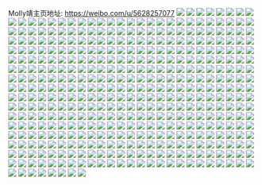 Molly靖主页地址: https://weibo.com/u/5628257077 
![](https://wx4.sinaimg.cn/mw2000/0068TALXly1h9igb2ke01j33402c0b2c.jpg) 
![](https://wx4.sinaimg.cn/mw2000/0068TALXly1h9igcbnnv8j30wi17bhc7.jpg) 
![](https://wx4.sinaimg.cn/mw2000/0068TALXly1h9g6apowmsj323u35sqv6.jpg) 
![](https://wx4.sinaimg.cn/mw2000/0068TALXly1h9g67zmlkyj323u35skjm.jpg) 
![](https://wx4.sinaimg.cn/mw2000/0068TALXly1h9g681q6f3j335s2dc7wj.jpg) 
![](https://wx4.sinaimg.cn/mw2000/0068TALXly1h9g685en1uj323u35s7wi.jpg) 
![](https://wx4.sinaimg.cn/mw2000/0068TALXly1h9g683nlupj323u35skjm.jpg) 
![](https://wx4.sinaimg.cn/mw2000/0068TALXly1h9g6di3zgtj32c02c0e82.jpg) 
![](https://wx4.sinaimg.cn/mw2000/0068TALXly1h9ba8jq2vaj30bc0b5mxt.jpg) 
![](https://wx4.sinaimg.cn/mw2000/0068TALXly1h8k1iog7dvj30sx17843m.jpg) 
![](https://wx4.sinaimg.cn/mw2000/0068TALXly1h8jruwvwo6j32c02c0u0x.jpg) 
![](https://wx4.sinaimg.cn/mw2000/0068TALXly1h83u7jjwyij30u0140dmr.jpg) 
![](https://wx4.sinaimg.cn/mw2000/0068TALXly1h83u7isau9j30u0140wjz.jpg) 
![](https://wx4.sinaimg.cn/mw2000/0068TALXly1h83u7h88b8j30u00u0dkx.jpg) 
![](https://wx4.sinaimg.cn/mw2000/0068TALXly1h83u7lhm4ej31910u0wj5.jpg) 
![](https://wx4.sinaimg.cn/mw2000/0068TALXly1h83u7cb71vj30u01900z3.jpg) 
![](https://wx4.sinaimg.cn/mw2000/0068TALXly1h83u7kvicij31910u00y0.jpg) 
![](https://wx4.sinaimg.cn/mw2000/0068TALXly1h83u7f64scj30u0140tk2.jpg) 
![](https://wx4.sinaimg.cn/mw2000/0068TALXly1h83u7dsfrdj316o0sg48q.jpg) 
![](https://wx4.sinaimg.cn/mw2000/0068TALXly1h83u7gob1lj30u0191q9a.jpg) 
![](https://wx4.sinaimg.cn/mw2000/0068TALXly1h83u7mezhbj31900u046u.jpg) 
![](https://wx4.sinaimg.cn/mw2000/0068TALXly1h83u8a52a0j30u0140n5g.jpg) 
![](https://wx4.sinaimg.cn/mw2000/0068TALXly1h83u7i0ljnj30u014010b.jpg) 
![](https://wx4.sinaimg.cn/mw2000/0068TALXly1h807qi9mdmj30op09adh3.jpg) 
![](https://wx4.sinaimg.cn/mw2000/0068TALXly1h807s49eyej30ri0hitdo.jpg) 
![](https://wx4.sinaimg.cn/mw2000/0068TALXly1h7v7lgn2dpj30tu0tutcq.jpg) 
![](https://wx4.sinaimg.cn/mw2000/0068TALXly1h7njfhsknpj30u0140dp3.jpg) 
![](https://wx4.sinaimg.cn/mw2000/0068TALXly1h7njfj3erij30u0191472.jpg) 
![](https://wx4.sinaimg.cn/mw2000/0068TALXly1h7njfjuoh3j30u0191ajo.jpg) 
![](https://wx4.sinaimg.cn/mw2000/0068TALXly1h7njfigjt1j30u0191ai7.jpg) 
![](https://wx4.sinaimg.cn/mw2000/0068TALXly1h7njflbk84j30u0140n9o.jpg) 
![](https://wx4.sinaimg.cn/mw2000/0068TALXly1h7njfmaqc9j30u01407gx.jpg) 
![](https://wx4.sinaimg.cn/mw2000/0068TALXly1h7fjb0pu4kj31400u078t.jpg) 
![](https://wx4.sinaimg.cn/mw2000/0068TALXly1h7fjb01tn6j30tu13un5u.jpg) 
![](https://wx4.sinaimg.cn/mw2000/0068TALXly1h7fjaz2e0kj30tu13uwfu.jpg) 
![](https://wx4.sinaimg.cn/mw2000/0068TALXly1h7fjawbjnrj313u0tu781.jpg) 
![](https://wx4.sinaimg.cn/mw2000/0068TALXly1h763qlxbbej32c0340u0y.jpg) 
![](https://wx4.sinaimg.cn/mw2000/0068TALXly1h764kky7q0j32c0340qv6.jpg) 
![](https://wx4.sinaimg.cn/mw2000/0068TALXly1h762yvshwvj33402c01ky.jpg) 
![](https://wx4.sinaimg.cn/mw2000/0068TALXly1h763qq0mzqj33402c0b2a.jpg) 
![](https://wx4.sinaimg.cn/mw2000/0068TALXly1h6vw3hun12j30sg166nes.jpg) 
![](https://wx4.sinaimg.cn/mw2000/0068TALXly1h6vw3fp5nyj335s2dbe83.jpg) 
![](https://wx4.sinaimg.cn/mw2000/0068TALXly1h6vw38y8zsj31sc2dsnpd.jpg) 
![](https://wx4.sinaimg.cn/mw2000/0068TALXly1h6vw3crh2fj31sc2dsx6p.jpg) 
![](https://wx4.sinaimg.cn/mw2000/0068TALXly1h6vw3j0fg4j33402c0hdu.jpg) 
![](https://wx4.sinaimg.cn/mw2000/0068TALXly1h6vw3jptqpj30ja0jaad2.jpg) 
![](https://wx4.sinaimg.cn/mw2000/0068TALXly1h6r3hw8ycwj32c0340at2.jpg) 
![](https://wx4.sinaimg.cn/mw2000/0068TALXly1h6r3hwzk2oj33402c01ky.jpg) 
![](https://wx4.sinaimg.cn/mw2000/0068TALXly1h6r3i5ajtuj323u35sx6p.jpg) 
![](https://wx4.sinaimg.cn/mw2000/0068TALXly1h6r3is04ioj323u35sx6p.jpg) 
![](https://wx4.sinaimg.cn/mw2000/0068TALXly1h6r3i69brkj31hc0zkjsk.jpg) 
![](https://wx4.sinaimg.cn/mw2000/0068TALXly1h6r3hzigzej323u35s10x.jpg) 
![](https://wx4.sinaimg.cn/mw2000/0068TALXly1h6r3i2meo6j335s23uu0y.jpg) 
![](https://wx4.sinaimg.cn/mw2000/0068TALXly1h6r3i5t3usj30zk1hcqao.jpg) 
![](https://wx4.sinaimg.cn/mw2000/0068TALXly1h6r3i62x6rj31hc0zkahz.jpg) 
![](https://wx4.sinaimg.cn/mw2000/0068TALXly1h6oug8h7o8j30wi0i6n1q.jpg) 
![](https://wx4.sinaimg.cn/mw2000/0068TALXly1h6j6hhchd8j30u01o0dve.jpg) 
![](https://wx4.sinaimg.cn/mw2000/0068TALXly1h6j6h58d6xj30u014012f.jpg) 
![](https://wx4.sinaimg.cn/mw2000/0068TALXly1h6j6h431y3j30u0140ab3.jpg) 
![](https://wx4.sinaimg.cn/mw2000/0068TALXly1h667bi519hj32c02pbkjm.jpg) 
![](https://wx4.sinaimg.cn/mw2000/0068TALXly1h667bkhtkzj33402c0b2b.jpg) 
![](https://wx4.sinaimg.cn/mw2000/0068TALXly1h61sl914isj30u0140n12.jpg) 
![](https://wx4.sinaimg.cn/mw2000/0068TALXly1h605thmoihj31sc2dsqv5.jpg) 
![](https://wx4.sinaimg.cn/mw2000/0068TALXly1h605tcomiuj32c0340u0x.jpg) 
![](https://wx4.sinaimg.cn/mw2000/0068TALXly1h605tglu1jj32c0340qv6.jpg) 
![](https://wx4.sinaimg.cn/mw2000/0068TALXly1h5rg0hveajj323u2t4u0y.jpg) 
![](https://wx4.sinaimg.cn/mw2000/0068TALXly1h5rg0ei559j32dc35sqv7.jpg) 
![](https://wx4.sinaimg.cn/mw2000/0068TALXly1h5rg0ajj2qj323f2skqv6.jpg) 
![](https://wx4.sinaimg.cn/mw2000/0068TALXly1h5rg0l0pe5j31sp2eaqv7.jpg) 
![](https://wx4.sinaimg.cn/mw2000/0068TALXly1h5rg05l2i3j329s3eoqv5.jpg) 
![](https://wx4.sinaimg.cn/mw2000/0068TALXly1h5rg0869i8j323u2t4x6q.jpg) 
![](https://wx4.sinaimg.cn/mw2000/0068TALXly1h5i2he2umoj32c033vnpg.jpg) 
![](https://wx4.sinaimg.cn/mw2000/0068TALXly1h5i2hg3seqj31xe256npe.jpg) 
![](https://wx4.sinaimg.cn/mw2000/0068TALXly1h5i2hl7b4gj322o2lne82.jpg) 
![](https://wx4.sinaimg.cn/mw2000/0068TALXly1h5i2hic2pzj322o22oe82.jpg) 
![](https://wx4.sinaimg.cn/mw2000/0068TALXly1h5gjoebh5lj31400u0n4g.jpg) 
![](https://wx4.sinaimg.cn/mw2000/0068TALXly1h5gjodpo36j30u01vidvl.jpg) 
![](https://wx4.sinaimg.cn/mw2000/0068TALXly1h5d5w97urtj30u013y44u.jpg) 
![](https://wx4.sinaimg.cn/mw2000/0068TALXly1h5dc65xpp7j31900u0n7s.jpg) 
![](https://wx4.sinaimg.cn/mw2000/0068TALXly1h5d5w6agu7j30u00u0teh.jpg) 
![](https://wx4.sinaimg.cn/mw2000/0068TALXly1h52r7kinblj32dk340npg.jpg) 
![](https://wx4.sinaimg.cn/mw2000/0068TALXly1h4yi4wm26rj30u0140n2m.jpg) 
![](https://wx4.sinaimg.cn/mw2000/0068TALXly1h4yi4v4tquj30u20u075z.jpg) 
![](https://wx4.sinaimg.cn/mw2000/0068TALXly1h4x1jsk7x5j32c03404qt.jpg) 
![](https://wx4.sinaimg.cn/mw2000/0068TALXly1h4x1nisbcgj32c03407wk.jpg) 
![](https://wx4.sinaimg.cn/mw2000/0068TALXly1h4x1k0jut7j334033vkjp.jpg) 
![](https://wx4.sinaimg.cn/mw2000/0068TALXly1h4x1kb6gcij30xm1f4dxy.jpg) 
![](https://wx4.sinaimg.cn/mw2000/0068TALXly1h4x1k6fxtxj320u319u0z.jpg) 
![](https://wx4.sinaimg.cn/mw2000/0068TALXly1h4x1noq546j3202303hdv.jpg) 
![](https://wx4.sinaimg.cn/mw2000/0068TALXly1h4w73y7g2yj30u017s10e.jpg) 
![](https://wx4.sinaimg.cn/mw2000/0068TALXly1h4w7423xtrj30wi0lkwil.jpg) 
![](https://wx4.sinaimg.cn/mw2000/0068TALXly1h4w73zea4uj30wf0ld44i.jpg) 
![](https://wx4.sinaimg.cn/mw2000/0068TALXly1h4w743v9ygj30wh0lldml.jpg) 
![](https://wx4.sinaimg.cn/mw2000/0068TALXly1h4w7431a7mj30wi0llafx.jpg) 
![](https://wx4.sinaimg.cn/mw2000/0068TALXly1h4w73t2hb0j30wi0lbwjc.jpg) 
![](https://wx4.sinaimg.cn/mw2000/0068TALXly1h4uilscb8mj32c0340u0x.jpg) 
![](https://wx4.sinaimg.cn/mw2000/0068TALXly1h4uilyh9g6j32c03404qr.jpg) 
![](https://wx4.sinaimg.cn/mw2000/0068TALXly1h4kqiamhkhj30u00yz0x6.jpg) 
![](https://wx4.sinaimg.cn/mw2000/0068TALXly1h4kr0hhh4vj30u012kn20.jpg) 
![](https://wx4.sinaimg.cn/mw2000/0068TALXly1h4jf6v3301j33402c0hdv.jpg) 
![](https://wx4.sinaimg.cn/mw2000/0068TALXly1h4jf9ohj3uj313u0tu7o4.jpg) 
![](https://wx4.sinaimg.cn/mw2000/0068TALXly1h4jf6q8s23j32c02c0b2a.jpg) 
![](https://wx4.sinaimg.cn/mw2000/0068TALXly1h48oqtd86mj31o0280b2a.jpg) 
![](https://wx4.sinaimg.cn/mw2000/0068TALXly1h48oqrj9stj31n3280hdu.jpg) 
![](https://wx4.sinaimg.cn/mw2000/0068TALXly1h3sw5mtti0j30mi0u076x.jpg) 
![](https://wx4.sinaimg.cn/mw2000/0068TALXly1h3svrl72hwj30tw13wk0e.jpg) 
![](https://wx4.sinaimg.cn/mw2000/0068TALXly1h3svv9azjbj30tu13uq83.jpg) 
![](https://wx4.sinaimg.cn/mw2000/0068TALXly1h3lqrp13zvj31400u0k1f.jpg) 
![](https://wx4.sinaimg.cn/mw2000/0068TALXly1h3pctdz1kwj30wi0qjwof.jpg) 
![](https://wx4.sinaimg.cn/mw2000/0068TALXly1h38sdfg19xj30pf0fqq6m.jpg) 
![](https://wx4.sinaimg.cn/mw2000/0068TALXly1h38sddmge0j31hc0u0157.jpg) 
![](https://wx4.sinaimg.cn/mw2000/0068TALXly1h3132alr4lj31hc0mqq5v.jpg) 
![](https://wx4.sinaimg.cn/mw2000/0068TALXly1h3132a4ih6j31hc0mqwhl.jpg) 
![](https://wx4.sinaimg.cn/mw2000/0068TALXly1h3132b7f60j31hc0mqtdj.jpg) 
![](https://wx4.sinaimg.cn/mw2000/0068TALXly1h2xoy7qf2vj315o2g7e81.jpg) 
![](https://wx4.sinaimg.cn/mw2000/0068TALXly1h2xoy6wlifj30wi1yc7wh.jpg) 
![](https://wx4.sinaimg.cn/mw2000/0068TALXly1h2piapvpcfj30u014010e.jpg) 
![](https://wx4.sinaimg.cn/mw2000/0068TALXly1h2piap346yj32c0340hdt.jpg) 
![](https://wx4.sinaimg.cn/mw2000/0068TALXly1h2ia0p56t2j30u00zygt1.jpg) 
![](https://wx4.sinaimg.cn/mw2000/0068TALXly1h2faiahhe1j32c033vx6p.jpg) 
![](https://wx4.sinaimg.cn/mw2000/0068TALXly1h2faibv0rtj33402c0npd.jpg) 
![](https://wx4.sinaimg.cn/mw2000/0068TALXly1h1oq395v1dj30u01aijy8.jpg) 
![](https://wx4.sinaimg.cn/mw2000/0068TALXly1h1pa4ofkkmj30u0140jvt.jpg) 
![](https://wx4.sinaimg.cn/mw2000/0068TALXly1h1bk9itglwj32f82c0qv5.jpg) 
![](https://wx4.sinaimg.cn/mw2000/0068TALXly1h1bk9oxg0mj32c03407wi.jpg) 
![](https://wx4.sinaimg.cn/mw2000/0068TALXly1h1bk9h8am6j33402c0u0x.jpg) 
![](https://wx4.sinaimg.cn/mw2000/0068TALXly1h1bk9jldv0j31101fc4ka.jpg) 
![](https://wx4.sinaimg.cn/mw2000/0068TALXly1h166v4dbtej31z52c0qv7.jpg) 
![](https://wx4.sinaimg.cn/mw2000/0068TALXly1h166v7w9iqj32c033vnpe.jpg) 
![](https://wx4.sinaimg.cn/mw2000/0068TALXly1h166v63hk9j33402c0npf.jpg) 
![](https://wx4.sinaimg.cn/mw2000/0068TALXly1h166v8zfr0j31sc2dse82.jpg) 
![](https://wx4.sinaimg.cn/mw2000/0068TALXly1h166v9i76nj31gf1egaqc.jpg) 
![](https://wx4.sinaimg.cn/mw2000/0068TALXly1h15pxkwit8j33402c07wl.jpg) 
![](https://wx4.sinaimg.cn/mw2000/0068TALXly1h15pxo060qj33402c0hdx.jpg) 
![](https://wx4.sinaimg.cn/mw2000/0068TALXly1h11egimy3nj30ty13raxo.jpg) 
![](https://wx4.sinaimg.cn/mw2000/0068TALXly1h10c39ffydj31sc2dskjl.jpg) 
![](https://wx4.sinaimg.cn/mw2000/0068TALXly1h10c3ae5w2j31sc2csnpd.jpg) 
![](https://wx4.sinaimg.cn/mw2000/0068TALXly1h0phrxfn5bj31o01907wi.jpg) 
![](https://wx4.sinaimg.cn/mw2000/0068TALXly1h0phrtankqj31o0190x6p.jpg) 
![](https://wx4.sinaimg.cn/mw2000/0068TALXly1h0phrtuudrj30wi0o5n3z.jpg) 
![](https://wx4.sinaimg.cn/mw2000/0068TALXly1h08js4snsij33402c01kz.jpg) 
![](https://wx4.sinaimg.cn/mw2000/0068TALXly1gzmq9qn9l4j32c02ane83.jpg) 
![](https://wx4.sinaimg.cn/mw2000/0068TALXly1gzmq9nteamj30ot0x3dl2.jpg) 
![](https://wx4.sinaimg.cn/mw2000/0068TALXly1gzmq9msktwj32lg24vb2b.jpg) 
![](https://wx4.sinaimg.cn/mw2000/0068TALXly1gzmq9os032j33402c0hdt.jpg) 
![](https://wx4.sinaimg.cn/mw2000/0068TALXly1gzehf1zkezj31400u0n23.jpg) 
![](https://wx4.sinaimg.cn/mw2000/0068TALXly1gzehf0d34tj33402c0x6r.jpg) 
![](https://wx4.sinaimg.cn/mw2000/0068TALXly1gz586fr8w3j31400u0k0b.jpg) 
![](https://wx4.sinaimg.cn/mw2000/0068TALXly1gz586f1uwwj30u01qitlx.jpg) 
![](https://wx4.sinaimg.cn/mw2000/0068TALXly1gyw5nxg8i1j30u01svwll.jpg) 
![](https://wx4.sinaimg.cn/mw2000/0068TALXly1gyw5q5l11zj31400u0aj7.jpg) 
![](https://wx4.sinaimg.cn/mw2000/0068TALXly1gyvwghfm5oj30d80fyabe.jpg) 
![](https://wx4.sinaimg.cn/mw2000/0068TALXly1gyel7xm3ugj31zs2c0x6p.jpg) 
![](https://wx4.sinaimg.cn/mw2000/0068TALXly1gyempnbmhjj32c0340qv7.jpg) 
![](https://wx4.sinaimg.cn/mw2000/0068TALXly1gyempotkskj32c02j6b2a.jpg) 
![](https://wx4.sinaimg.cn/mw2000/0068TALXly1gyel81cd6yj32v525cqv6.jpg) 
![](https://wx4.sinaimg.cn/mw2000/0068TALXly1gyemplcjyhj32c02ohu0y.jpg) 
![](https://wx4.sinaimg.cn/mw2000/0068TALXly1gyel84tj8cj33402c0e83.jpg) 
![](https://wx4.sinaimg.cn/mw2000/0068TALXly1gy5dkfbqlzj30u019uwl0.jpg) 
![](https://wx4.sinaimg.cn/mw2000/0068TALXly1gy7hqmvj9rj31400u0di0.jpg) 
![](https://wx4.sinaimg.cn/mw2000/0068TALXly1gxzmtr3c0lj30u0140n02.jpg) 
![](https://wx4.sinaimg.cn/mw2000/0068TALXly1gwqp01vau2j30u0140gvy.jpg) 
![](https://wx4.sinaimg.cn/mw2000/0068TALXly1gwqp045s5hj30u0140ail.jpg) 
![](https://wx4.sinaimg.cn/mw2000/0068TALXly1gwqp79oq41j30u00u078a.jpg) 
![](https://wx4.sinaimg.cn/mw2000/0068TALXly1gwqp89t9ggj30mi0gvdhu.jpg) 
![](https://wx4.sinaimg.cn/mw2000/0068TALXly1gwqp033ry0j30xk0u0gu0.jpg) 
![](https://wx4.sinaimg.cn/mw2000/0068TALXly1gwqozykbfkj30u0140gu6.jpg) 
![](https://wx4.sinaimg.cn/mw2000/0068TALXly1gwqp3wepauj31400u0qff.jpg) 
![](https://wx4.sinaimg.cn/mw2000/0068TALXly1gwqp3x2qkmj30u0140gvz.jpg) 
![](https://wx4.sinaimg.cn/mw2000/0068TALXly1gwqpfsud0mj30u0190n7h.jpg) 
![](https://wx4.sinaimg.cn/mw2000/0068TALXly1gwew3xv785j30u00u00zc.jpg) 
![](https://wx4.sinaimg.cn/mw2000/0068TALXly1gwew3wzyvqj30u00u0wkr.jpg) 
![](https://wx4.sinaimg.cn/mw2000/0068TALXly1gw0z0gsbhjj30u0140k4e.jpg) 
![](https://wx4.sinaimg.cn/mw2000/0068TALXly1gw0z0ibw1fj30u01507i1.jpg) 
![](https://wx4.sinaimg.cn/mw2000/0068TALXly1gv5w5jp7rgj32c03401kz.jpg) 
![](https://wx4.sinaimg.cn/mw2000/0068TALXly1gv5w5fsno4j62c0340npe02.jpg) 
![](https://wx4.sinaimg.cn/mw2000/0068TALXly1guolzzlvmuj63402c04qq02.jpg) 
![](https://wx4.sinaimg.cn/mw2000/0068TALXly1guol5rasszj61ir1w1npd02.jpg) 
![](https://wx4.sinaimg.cn/mw2000/0068TALXly1guom00grs9j60ws17pal702.jpg) 
![](https://wx4.sinaimg.cn/mw2000/0068TALXly1guom01mbxyj62kp29bb2a02.jpg) 
![](https://wx4.sinaimg.cn/mw2000/0068TALXly1gugkkhl0iuj60u014046s02.jpg) 
![](https://wx4.sinaimg.cn/mw2000/0068TALXly1gugkkidvpnj60u0140wkb02.jpg) 
![](https://wx4.sinaimg.cn/mw2000/0068TALXly1gugkmi2941j30u0140qf4.jpg) 
![](https://wx4.sinaimg.cn/mw2000/0068TALXly1gugkkfk257j60bk0baaah02.jpg) 
![](https://wx4.sinaimg.cn/mw2000/0068TALXly1gu3me0rj1ij30u0140793.jpg) 
![](https://wx4.sinaimg.cn/mw2000/0068TALXly1gu3me9kpo8j31400u0tgg.jpg) 
![](https://wx4.sinaimg.cn/mw2000/0068TALXly1gu3mcs5x2fj30u0140ag1.jpg) 
![](https://wx4.sinaimg.cn/mw2000/0068TALXly1gu3mdgrmptj30u0140dkv.jpg) 
![](https://wx4.sinaimg.cn/mw2000/0068TALXly1gu3mdlzwcgj30u014043t.jpg) 
![](https://wx4.sinaimg.cn/mw2000/0068TALXly1gu3md3chknj30u01400xw.jpg) 
![](https://wx4.sinaimg.cn/mw2000/0068TALXly1gu3me41gphj31400u0aga.jpg) 
![](https://wx4.sinaimg.cn/mw2000/0068TALXly1gu3me6yw13j31400u0wkg.jpg) 
![](https://wx4.sinaimg.cn/mw2000/0068TALXly1gu3meyqoptj30u013ttep.jpg) 
![](https://wx4.sinaimg.cn/mw2000/0068TALXly1gtz3hlxifnj30u0140wjl.jpg) 
![](https://wx4.sinaimg.cn/mw2000/0068TALXly1gtz3hmrm1cj31400u04cu.jpg) 
![](https://wx4.sinaimg.cn/mw2000/0068TALXly1gtz3kcwhm5j30vc0u0n8d.jpg) 
![](https://wx4.sinaimg.cn/mw2000/0068TALXly1gtz3kdj3j9j30va0u0gsv.jpg) 
![](https://wx4.sinaimg.cn/mw2000/0068TALXly1gtt8gvzmw2j30u10u0n2x.jpg) 
![](https://wx4.sinaimg.cn/mw2000/0068TALXly1gtt8hoymwxj31400u00y8.jpg) 
![](https://wx4.sinaimg.cn/mw2000/0068TALXly1gtt8gurn7oj30u0140n51.jpg) 
![](https://wx4.sinaimg.cn/mw2000/0068TALXly1gtt8hzlxzaj30u014046g.jpg) 
![](https://wx4.sinaimg.cn/mw2000/0068TALXly1gtt8gvd575j31400u0gre.jpg) 
![](https://wx4.sinaimg.cn/mw2000/0068TALXly1gtt8hptbf9j31400u0gt3.jpg) 
![](https://wx4.sinaimg.cn/mw2000/0068TALXly1gtmc4ll2krj30u013jai8.jpg) 
![](https://wx4.sinaimg.cn/mw2000/0068TALXly1gtmc4nwn4zj30ud0u0dlh.jpg) 
![](https://wx4.sinaimg.cn/mw2000/0068TALXly1gtmc4ma58aj30u013nk0s.jpg) 
![](https://wx4.sinaimg.cn/mw2000/0068TALXly1gtmc4obcssj30u0140dkh.jpg) 
![](https://wx4.sinaimg.cn/mw2000/0068TALXly1gtmc4nj67pj31400u0gxp.jpg) 
![](https://wx4.sinaimg.cn/mw2000/0068TALXly1gtmcaiqvznj31400u0qch.jpg) 
![](https://wx4.sinaimg.cn/mw2000/0068TALXly1gtgpv89d9zj30u013zk3t.jpg) 
![](https://wx4.sinaimg.cn/mw2000/0068TALXly1gtgpv8mftuj30wh0f2my3.jpg) 
![](https://wx4.sinaimg.cn/mw2000/0068TALXly1gt9fzvbxqkj32c0340qv7.jpg) 
![](https://wx4.sinaimg.cn/mw2000/0068TALXly1gt9fzxkktbj32c03401kz.jpg) 
![](https://wx4.sinaimg.cn/mw2000/0068TALXly1gt0in4xazhj32c0340qv5.jpg) 
![](https://wx4.sinaimg.cn/mw2000/0068TALXly1gt0ir1ix00j32c0340qv6.jpg) 
![](https://wx4.sinaimg.cn/mw2000/0068TALXly1gsvtxpa6wij30u010zqa0.jpg) 
![](https://wx4.sinaimg.cn/mw2000/0068TALXly1gsvtxqdxwhj30u0140tjk.jpg) 
![](https://wx4.sinaimg.cn/mw2000/0068TALXly1gsvu10twskj30u0140tj3.jpg) 
![](https://wx4.sinaimg.cn/mw2000/0068TALXly1gsvtxoqunxj30u0140tf6.jpg) 
![](https://wx4.sinaimg.cn/mw2000/0068TALXly1gsvtxrvaazj30u0140gsb.jpg) 
![](https://wx4.sinaimg.cn/mw2000/0068TALXly1gsvu5a1f3xj30u0140dmt.jpg) 
![](https://wx4.sinaimg.cn/mw2000/0068TALXly1gsvu8pj6wjj30u01d4gqp.jpg) 
![](https://wx4.sinaimg.cn/mw2000/0068TALXly1gsopdlyfdqj32c02g11kz.jpg) 
![](https://wx4.sinaimg.cn/mw2000/0068TALXly1gsrbnltt6bj32c02jke83.jpg) 
![](https://wx4.sinaimg.cn/mw2000/0068TALXly1gsrbnnh37vj327o2vohdu.jpg) 
![](https://wx4.sinaimg.cn/mw2000/0068TALXly1gssedjsjlzj32c0340b2b.jpg) 
![](https://wx4.sinaimg.cn/mw2000/0068TALXly1gsrbnj7njcj32c0340hdt.jpg) 
![](https://wx4.sinaimg.cn/mw2000/0068TALXly1gsseelcfydj33402c0x6q.jpg) 
![](https://wx4.sinaimg.cn/mw2000/0068TALXly1gsj8jppl1qj31400u0dnu.jpg) 
![](https://wx4.sinaimg.cn/mw2000/0068TALXly1gsj8jqlmwlj31400u07be.jpg) 
![](https://wx4.sinaimg.cn/mw2000/0068TALXly1gsj8jr7hxjj31400u0n4h.jpg) 
![](https://wx4.sinaimg.cn/mw2000/0068TALXly1gsbzu3p1wsj315o2bcx6p.jpg) 
![](https://wx4.sinaimg.cn/mw2000/0068TALXly1gsbzu2ge0fj315o2bcqv5.jpg) 
![](https://wx4.sinaimg.cn/mw2000/0068TALXly1gsbzu15349j32c033ye84.jpg) 
![](https://wx4.sinaimg.cn/mw2000/0068TALXly1gsbzu6pm58j32c033y4qs.jpg) 
![](https://wx4.sinaimg.cn/mw2000/0068TALXly1gs9r3k9s2mj31400u0tjv.jpg) 
![](https://wx4.sinaimg.cn/mw2000/0068TALXly1gs9r3lmdgrj31400u0tl6.jpg) 
![](https://wx4.sinaimg.cn/mw2000/0068TALXly1gs9r3jp1uaj31400u0ah8.jpg) 
![](https://wx4.sinaimg.cn/mw2000/0068TALXly1gs9r3ipb33j31400u0gud.jpg) 
![](https://wx4.sinaimg.cn/mw2000/0068TALXly1gs9r3j4yn7j30u0140tfk.jpg) 
![](https://wx4.sinaimg.cn/mw2000/0068TALXly1gs9rh0hkorj30u0140dky.jpg) 
![](https://wx4.sinaimg.cn/mw2000/0068TALXly1gs9rb0jlibj30u0140dt3.jpg) 
![](https://wx4.sinaimg.cn/mw2000/0068TALXly1gs9razwe36j31400u0dj2.jpg) 
![](https://wx4.sinaimg.cn/mw2000/0068TALXly1gs9r3i4id8j30u0140dqk.jpg) 
![](https://wx4.sinaimg.cn/mw2000/0068TALXly1gs3xrstvobj30u10u07fy.jpg) 
![](https://wx4.sinaimg.cn/mw2000/0068TALXly1gs3xrvxp41j313z0u04ga.jpg) 
![](https://wx4.sinaimg.cn/mw2000/0068TALXly1gs3xrtz4mgj31400u0wn0.jpg) 
![](https://wx4.sinaimg.cn/mw2000/0068TALXly1gs3xrujt0xj30u00u0dpm.jpg) 
![](https://wx4.sinaimg.cn/mw2000/0068TALXly1gs3xrth4zxj30u10u0jy0.jpg) 
![](https://wx4.sinaimg.cn/mw2000/0068TALXly1gs3xu65pbfj30u00u07aa.jpg) 
![](https://wx4.sinaimg.cn/mw2000/0068TALXly1grx1ckd45lj30u0158wrb.jpg) 
![](https://wx4.sinaimg.cn/mw2000/0068TALXly1grx1cpm0tqj30u016cn07.jpg) 
![](https://wx4.sinaimg.cn/mw2000/0068TALXly1grx1cl51ghj30u014aafp.jpg) 
![](https://wx4.sinaimg.cn/mw2000/0068TALXly1grx1cqikmej30u01bsgpc.jpg) 
![](https://wx4.sinaimg.cn/mw2000/0068TALXly1grx1cmunbuj30u01407ew.jpg) 
![](https://wx4.sinaimg.cn/mw2000/0068TALXly1grx1crc5x2j30u014ajvc.jpg) 
![](https://wx4.sinaimg.cn/mw2000/0068TALXly1grx1clup9fj30u015s7b8.jpg) 
![](https://wx4.sinaimg.cn/mw2000/0068TALXly1grx1cp230kj30u0140tf4.jpg) 
![](https://wx4.sinaimg.cn/mw2000/0068TALXly1grx1co0dk5j30u00u0q8i.jpg) 
![](https://wx4.sinaimg.cn/mw2000/0068TALXly1grb9khmtawj30zp0u0th7.jpg) 
![](https://wx4.sinaimg.cn/mw2000/0068TALXly1grb9kii83lj30u013zaid.jpg) 
![](https://wx4.sinaimg.cn/mw2000/0068TALXly1gr0rypz7mfj31400u0diz.jpg) 
![](https://wx4.sinaimg.cn/mw2000/0068TALXly1gqznmbenfuj31400u042n.jpg) 
![](https://wx4.sinaimg.cn/mw2000/0068TALXly1gqznmauw26j31400u0whx.jpg) 
![](https://wx4.sinaimg.cn/mw2000/0068TALXly1gqjffi298bj32c0340kjq.jpg) 
![](https://wx4.sinaimg.cn/mw2000/0068TALXly1gqjffcrcbjj32c03404qt.jpg) 
![](https://wx4.sinaimg.cn/mw2000/0068TALXly1gqgn3pxorbj30u00opwg5.jpg) 
![](https://wx4.sinaimg.cn/mw2000/0068TALXly1gqekzf69g6j31o02804qr.jpg) 
![](https://wx4.sinaimg.cn/mw2000/0068TALXly1gqekzkv5e7j32c03407wj.jpg) 
![](https://wx4.sinaimg.cn/mw2000/0068TALXly1gqekzq533bj31o0280x6q.jpg) 
![](https://wx4.sinaimg.cn/mw2000/0068TALXly1gq7qruzbhqj32ip1ohb2b.jpg) 
![](https://wx4.sinaimg.cn/mw2000/0068TALXly1gq7qrxh1faj32ip1og7wj.jpg) 
![](https://wx4.sinaimg.cn/mw2000/0068TALXly1gq7qrziuehj31oh2ipkjn.jpg) 
![](https://wx4.sinaimg.cn/mw2000/0068TALXly1gpzxifi3qwj316o1kwx6p.jpg) 
![](https://wx4.sinaimg.cn/mw2000/0068TALXly1gpzxiwqmm9j30u0140437.jpg) 
![](https://wx4.sinaimg.cn/mw2000/0068TALXly1gpzxityfmzj32c0340x6r.jpg) 
![](https://wx4.sinaimg.cn/mw2000/0068TALXly1gpzxipzynmj33402c01l0.jpg) 
![](https://wx4.sinaimg.cn/mw2000/0068TALXly1gpzxilf26mj32c0340qv8.jpg) 
![](https://wx4.sinaimg.cn/mw2000/0068TALXly1gpzxihgy7dj30u00u00y5.jpg) 
![](https://wx4.sinaimg.cn/mw2000/0068TALXly1gpxg8eixsnj33344mox6v.jpg) 
![](https://wx4.sinaimg.cn/mw2000/0068TALXly1gpxgb86psnj33344mokjr.jpg) 
![](https://wx4.sinaimg.cn/mw2000/0068TALXly1gpxg8nnzjsj30u0190431.jpg) 
![](https://wx4.sinaimg.cn/mw2000/0068TALXly1gpi4hqmkpxj32c02c04qt.jpg) 
![](https://wx4.sinaimg.cn/mw2000/0068TALXly1gpi4hlkvy1j32c02c0hdw.jpg) 
![](https://wx4.sinaimg.cn/mw2000/0068TALXly1gpi4hglgw6j31w12ip7wk.jpg) 
![](https://wx4.sinaimg.cn/mw2000/0068TALXly1gpeljsxrguj30v91vm7wh.jpg) 
![](https://wx4.sinaimg.cn/mw2000/0068TALXly1gpem46rgj7j30v91vmkjl.jpg) 
![](https://wx4.sinaimg.cn/mw2000/0068TALXly1gpeljrrmmuj30rs1jke1o.jpg) 
![](https://wx4.sinaimg.cn/mw2000/0068TALXly1gpem609y9mj30rs2txnpe.jpg) 
![](https://wx4.sinaimg.cn/mw2000/0068TALXly1gpem3zz3h5j30v91vm7wh.jpg) 
![](https://wx4.sinaimg.cn/mw2000/0068TALXly1gpeljqtmc3j316o1ku4qp.jpg) 
![](https://wx4.sinaimg.cn/mw2000/0068TALXly1gpem457dzfj30rs2txhdu.jpg) 
![](https://wx4.sinaimg.cn/mw2000/0068TALXly1gpem4bbnqfj31vz2iohdw.jpg) 
![](https://wx4.sinaimg.cn/mw2000/0068TALXly1gpem4jccvoj31og2ipqv6.jpg) 
![](https://wx4.sinaimg.cn/mw2000/0068TALXly1gp6tf39is0j32c02c0b2a.jpg) 
![](https://wx4.sinaimg.cn/mw2000/0068TALXly1gp6tfbp5mqj32c0340e84.jpg) 
![](https://wx4.sinaimg.cn/mw2000/0068TALXly1gp6tf7tt5oj32c0340b2c.jpg) 
![](https://wx4.sinaimg.cn/mw2000/0068TALXly1gp42zq8t50j32c0340kjn.jpg) 
![](https://wx4.sinaimg.cn/mw2000/0068TALXly1gp430yezcxj31w02ioqv9.jpg) 
![](https://wx4.sinaimg.cn/mw2000/0068TALXly1gp42zgjni5j32io1w04qt.jpg) 
![](https://wx4.sinaimg.cn/mw2000/0068TALXly1gp42zm03utj32io1w0x6s.jpg) 
![](https://wx4.sinaimg.cn/mw2000/0068TALXly1go9ah9ypizj31vi2i0kjm.jpg) 
![](https://wx4.sinaimg.cn/mw2000/0068TALXly1go9ahcu1h7j31vb2hr4qr.jpg) 
![](https://wx4.sinaimg.cn/mw2000/0068TALXly1go9ah737nsj31vb2hrkjm.jpg) 
![](https://wx4.sinaimg.cn/mw2000/0068TALXly1go9ah14axkj31vv1vvb2a.jpg) 
![](https://wx4.sinaimg.cn/mw2000/0068TALXly1go9ah4hyu0j31r62dsu0y.jpg) 
![](https://wx4.sinaimg.cn/mw2000/0068TALXly1go9agyd8fej31w01w04qq.jpg) 
![](https://wx4.sinaimg.cn/mw2000/0068TALXly1gnggmgaz29j31k0160e81.jpg) 
![](https://wx4.sinaimg.cn/mw2000/0068TALXly1gnggmj1t8rj31hp2io4qr.jpg) 
![](https://wx4.sinaimg.cn/mw2000/0068TALXly1gnggmfjsv8j30zk0k0wpx.jpg) 
![](https://wx4.sinaimg.cn/mw2000/0068TALXly1gm0dodl5pnj30u00u0ki1.jpg) 
![](https://wx4.sinaimg.cn/mw2000/0068TALXly1gm0doel9wcj30n00wz49a.jpg) 
![](https://wx4.sinaimg.cn/mw2000/0068TALXly1ghgcde04a5j31hc1hcx6p.jpg) 
![](https://wx4.sinaimg.cn/mw2000/0068TALXly1ghgcur7ogjj31hc1hchdt.jpg) 
![](https://wx4.sinaimg.cn/mw2000/0068TALXly1ghgcdbkiamj31g61g6e81.jpg) 
![](https://wx4.sinaimg.cn/mw2000/0068TALXly1ghci3m7ihej31400u0q84.jpg) 
![](https://wx4.sinaimg.cn/mw2000/0068TALXly1ghci3omgdqj31jk1jkqv5.jpg) 
![](https://wx4.sinaimg.cn/mw2000/0068TALXly1ghci3q09vkj3160160npd.jpg) 
![](https://wx4.sinaimg.cn/mw2000/0068TALXly1gfxg2xhcfvj31601601kx.jpg) 
![](https://wx4.sinaimg.cn/mw2000/0068TALXly1gfs9w156bqj30ol0vmtp2.jpg) 
![](https://wx4.sinaimg.cn/mw2000/0068TALXly1gfs9w2r6jdj30p71bk1kx.jpg) 
![](https://wx4.sinaimg.cn/mw2000/0068TALXly1gfs9vzyczfj30u01bz16p.jpg) 
![](https://wx4.sinaimg.cn/mw2000/0068TALXly1gfam4226lqj319c19cu0x.jpg) 
![](https://wx4.sinaimg.cn/mw2000/0068TALXly1gfam4e246dj31e01uohdu.jpg) 
![](https://wx4.sinaimg.cn/mw2000/0068TALXly1gf9rhlc1cfj31ig1igqv6.jpg) 
![](https://wx4.sinaimg.cn/mw2000/0068TALXly1gf9rhnmkpuj31jk1jkqv6.jpg) 
![](https://wx4.sinaimg.cn/mw2000/0068TALXly1gf9rhqbccpj31hc1hc1kz.jpg) 
![](https://wx4.sinaimg.cn/mw2000/0068TALXly1gf9rkxzt6ej315o15ox6p.jpg) 
![](https://wx4.sinaimg.cn/mw2000/0068TALXly1gf9rhtd5z1j31ig1igb2b.jpg) 
![](https://wx4.sinaimg.cn/mw2000/0068TALXly1gf9rk7951hj315o15ou0x.jpg) 
![](https://wx4.sinaimg.cn/mw2000/0068TALXly1gf9rm1pscrj32c023dnpg.jpg) 
![](https://wx4.sinaimg.cn/mw2000/0068TALXly1gf9rhz2hf8j315o1jkb2a.jpg) 
![](https://wx4.sinaimg.cn/mw2000/0068TALXly1gf9ritfyx6j31jk15o4qq.jpg) 
![](https://wx4.sinaimg.cn/mw2000/0068TALXly1geflrpzn68j33402c0u0z.jpg) 
![](https://wx4.sinaimg.cn/mw2000/0068TALXly1gefgx3k4imj33402c0kjq.jpg) 
![](https://wx4.sinaimg.cn/mw2000/0068TALXly1gefhhzedhwj33402c07wk.jpg) 
![](https://wx4.sinaimg.cn/mw2000/0068TALXly1geb0065yeyj31xg1g3x5k.jpg) 
![](https://wx4.sinaimg.cn/mw2000/0068TALXly1geazj28h51j30u01hc7wh.jpg) 
![](https://wx4.sinaimg.cn/mw2000/0068TALXly1geazj02no5j30hs0xsgod.jpg) 
![](https://wx4.sinaimg.cn/mw2000/0068TALXly1geb0alquw0j31o01o04qp.jpg) 
![](https://wx4.sinaimg.cn/mw2000/0068TALXly1ge51hgvt78j33402c0x6s.jpg) 
![](https://wx4.sinaimg.cn/mw2000/0068TALXly1ge51happmgj30u00u07wh.jpg) 
![](https://wx4.sinaimg.cn/mw2000/0068TALXly1gdbscxfwn7j30u00u01eq.jpg) 
![](https://wx4.sinaimg.cn/mw2000/0068TALXly1gdbzppx2sbj30qa0lvtoi.jpg) 
![](https://wx4.sinaimg.cn/mw2000/0068TALXly1gdbsbvyl2pj315o1p07wi.jpg) 
![](https://wx4.sinaimg.cn/mw2000/0068TALXly1gdbzpp61m8j31901o0u0x.jpg) 
![](https://wx4.sinaimg.cn/mw2000/0068TALXly1gdbsc46xetj32c02c07wo.jpg) 
![](https://wx4.sinaimg.cn/mw2000/0068TALXly1gdbzq3gwbnj31e01uox6p.jpg) 
![](https://wx4.sinaimg.cn/mw2000/0068TALXly1gdbsdc3uekj30u00u04qp.jpg) 
![](https://wx4.sinaimg.cn/mw2000/0068TALXly1gdbsbyth7aj30u00ua1kx.jpg) 
![](https://wx4.sinaimg.cn/mw2000/0068TALXly1gdbsc6f9lfj30u00um1fm.jpg) 
![](https://wx4.sinaimg.cn/mw2000/0068TALXly1gd1v4db3m0j31901o0npe.jpg) 
![](https://wx4.sinaimg.cn/mw2000/0068TALXly1gd1v4355vmj31901ajx6p.jpg) 
![](https://wx4.sinaimg.cn/mw2000/0068TALXly1gd1v4440zjj30u00u0qqo.jpg) 
![](https://wx4.sinaimg.cn/mw2000/0068TALXly1gd1v4hf1ktj318h1o01ky.jpg) 
![](https://wx4.sinaimg.cn/mw2000/0068TALXly1gd1v4jaaxmj315o1jk1ky.jpg) 
![](https://wx4.sinaimg.cn/mw2000/0068TALXly1gd1v4fbggxj31jk15ou0x.jpg) 
![](https://wx4.sinaimg.cn/mw2000/0068TALXly1gd1v4ke67rj30wk0wk4qp.jpg) 
![](https://wx4.sinaimg.cn/mw2000/0068TALXly1gd1v4m1w9jj30u00u0b29.jpg) 
![](https://wx4.sinaimg.cn/mw2000/0068TALXly1gcy1hkhl2qj31gi1giqv5.jpg) 
![](https://wx4.sinaimg.cn/mw2000/0068TALXly3gcskaoohjgj30u00u0dl2.jpg) 
![](https://wx4.sinaimg.cn/mw2000/0068TALXly3gcskapkeezj30u00u07bb.jpg) 
![](https://wx4.sinaimg.cn/mw2000/0068TALXly3gcskaqcrzcj30u00u0do9.jpg) 
![](https://wx4.sinaimg.cn/mw2000/0068TALXly1gbw1q9er6gj31mc1mc4qq.jpg) 
![](https://wx4.sinaimg.cn/mw2000/0068TALXly1gbw1qefwdbj31jk1jk4qq.jpg) 
![](https://wx4.sinaimg.cn/mw2000/0068TALXly1gbif1ihzbpj317o151e5v.jpg) 
![](https://wx4.sinaimg.cn/mw2000/0068TALXly1gbif1p8vhjj31601607qn.jpg) 
![](https://wx4.sinaimg.cn/mw2000/0068TALXly1gbif1oe883j3160160kjl.jpg) 
![](https://wx4.sinaimg.cn/mw2000/0068TALXly1gbifmxd5zhj31jk1jkhdu.jpg) 
![](https://wx4.sinaimg.cn/mw2000/0068TALXly1gbif1jv46oj315o15ob29.jpg) 
![](https://wx4.sinaimg.cn/mw2000/0068TALXly1gbif1n5el6j3160160hdt.jpg) 
![](https://wx4.sinaimg.cn/mw2000/0068TALXly1gb0ndj4mz3j315o1qi1ky.jpg) 
![](https://wx4.sinaimg.cn/mw2000/0068TALXly1gb0ndksnvbj315o20xu0x.jpg) 
![](https://wx4.sinaimg.cn/mw2000/0068TALXly1gb0ndmdbtcj315o243u0x.jpg) 
![](https://wx4.sinaimg.cn/mw2000/0068TALXly1gb0ndg1pxsj315o616x6t.jpg) 
![](https://wx4.sinaimg.cn/mw2000/0068TALXly1gaobg2rdwdj31400u0wp1.jpg) 
![](https://wx4.sinaimg.cn/mw2000/0068TALXly1gaobg462vaj31400u0k67.jpg) 
![](https://wx4.sinaimg.cn/mw2000/0068TALXly1gaobftl6ynj30qz14hjy8.jpg) 
![](https://wx4.sinaimg.cn/mw2000/0068TALXly1gaobfvdj1uj314i0u0wl3.jpg) 
![](https://wx4.sinaimg.cn/mw2000/0068TALXly1gaobfw46kgj31410u0gqs.jpg) 
![](https://wx4.sinaimg.cn/mw2000/0068TALXly1gaobfuc7tgj30u01jwdqi.jpg) 
![](https://wx4.sinaimg.cn/mw2000/0068TALXly1ga9epnimh1j32c02c07uc.jpg) 
![](https://wx4.sinaimg.cn/mw2000/0068TALXly1ga9eplymypj33402c0u10.jpg) 
![](https://wx4.sinaimg.cn/mw2000/0068TALXly1ga9ephfn3aj32c02c0b2a.jpg) 
![](https://wx4.sinaimg.cn/mw2000/0068TALXly1ga9epdran2j32c02c0kgw.jpg) 
![](https://wx4.sinaimg.cn/mw2000/0068TALXly1ga9epem6mej31o0190wsp.jpg) 
![](https://wx4.sinaimg.cn/mw2000/0068TALXly1ga9epbsw82j30u00u00zp.jpg) 
![](https://wx4.sinaimg.cn/mw2000/0068TALXly1g9h17gkvrnj30u00u0tb5.jpg) 
![](https://wx4.sinaimg.cn/mw2000/0068TALXly1g9h17g2ga2j31400u0djs.jpg) 
![](https://wx4.sinaimg.cn/mw2000/0068TALXly1g9h17f8ecaj31400u0gss.jpg) 
![](https://wx4.sinaimg.cn/mw2000/0068TALXly1g9h1825es5j30u020mk0e.jpg) 
![](https://wx4.sinaimg.cn/mw2000/0068TALXly1g7prg8b1grj30u00u0juv.jpg) 
![](https://wx4.sinaimg.cn/mw2000/0068TALXly1g7prgab81oj31400u0469.jpg) 
![](https://wx4.sinaimg.cn/mw2000/0068TALXly1g7prg7skmvj30u00u0q7p.jpg) 
![](https://wx4.sinaimg.cn/mw2000/0068TALXly1g7ihc5omgkj31400u0nef.jpg) 
![](https://wx4.sinaimg.cn/mw2000/0068TALXly1g7ihched76j30rs1o71kx.jpg) 
![](https://wx4.sinaimg.cn/mw2000/0068TALXly1g7ihcb08z7j315o4munpg.jpg) 
![](https://wx4.sinaimg.cn/mw2000/0068TALXly1g7ihcdjr47j315o3a74qr.jpg) 
![](https://wx4.sinaimg.cn/mw2000/0068TALXly1g7ihcg6691j315o31fu0y.jpg) 
![](https://wx4.sinaimg.cn/mw2000/0068TALXly1g7ihc7dznxj315o1qiqv5.jpg) 
![](https://wx4.sinaimg.cn/mw2000/0068TALXly1g79vkapxgej30u00u0793.jpg) 
![](https://wx4.sinaimg.cn/mw2000/0068TALXly1g79vka8jlyj30rs0rsaep.jpg) 
![](https://wx4.sinaimg.cn/mw2000/0068TALXly1g674tmfu6hj315o3i4b2b.jpg) 
![](https://wx4.sinaimg.cn/mw2000/0068TALXly1g674u8cwf7j31o00t6x6p.jpg) 
![](https://wx4.sinaimg.cn/mw2000/0068TALXly1g674tr3pq1j315o6y0npi.jpg) 
![](https://wx4.sinaimg.cn/mw2000/0068TALXly1g674u0rzbwj315o4wj4qt.jpg) 
![](https://wx4.sinaimg.cn/mw2000/0068TALXly1g674ttwvg5j315o3h0u0y.jpg) 
![](https://wx4.sinaimg.cn/mw2000/0068TALXly1g674twuexyj315o3hlnpf.jpg) 
![](https://wx4.sinaimg.cn/mw2000/0068TALXly1g674u6mdoej31o01o07wj.jpg) 
![](https://wx4.sinaimg.cn/mw2000/0068TALXly1g674u2n0bjj31o00t6u0x.jpg) 
![](https://wx4.sinaimg.cn/mw2000/0068TALXly1g674u3xp0gj31900wxe81.jpg) 
![](https://wx4.sinaimg.cn/mw2000/0068TALXly1g3gvazqgjcj30u60u0dkr.jpg) 
![](https://wx4.sinaimg.cn/mw2000/0068TALXly1g3gvaywifqj30u00u0gqj.jpg) 
![](https://wx4.sinaimg.cn/mw2000/0068TALXly1frbza4rx2hj30go0s5ad8.jpg) 
![](https://wx4.sinaimg.cn/mw2000/0068TALXly1frbza56l1gj30e20go3zf.jpg) 
![](https://wx4.sinaimg.cn/mw2000/0068TALXly1frbzam71qyj30go1tpgpb.jpg) 
